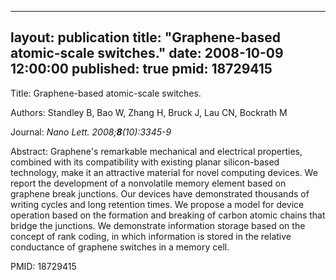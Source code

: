 
---
layout: publication
title:  "Graphene-based atomic-scale switches."
date:   2008-10-09 12:00:00
published: true
pmid: 18729415
---

Title: Graphene-based atomic-scale switches.

Authors: Standley B, Bao W, Zhang H, Bruck J, Lau CN, Bockrath M

Journal: *Nano Lett. 2008;**8**(10):3345-9*

Abstract: Graphene's remarkable mechanical and electrical properties, combined with its compatibility with existing planar silicon-based technology, make it an attractive material for novel computing devices. We report the development of a nonvolatile memory element based on graphene break junctions. Our devices have demonstrated thousands of writing cycles and long retention times. We propose a model for device operation based on the formation and breaking of carbon atomic chains that bridge the junctions. We demonstrate information storage based on the concept of rank coding, in which information is stored in the relative conductance of graphene switches in a memory cell.

PMID: 18729415


